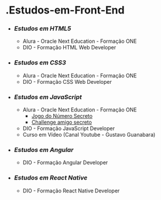 # .Estudos-em-Front-End

- ### *Estudos em HTML5*
    - Alura - Oracle Next Education - Formação ONE 
    - DIO - Formação HTML Web Developer

- ### *Estudos em CSS3*
    - Alura - Oracle Next Education - Formação ONE
    - DIO - Formação CSS Web Developer

- ### *Estudos em JavaScript*
    - Alura - Oracle Next Education - Formação ONE
        - [Jogo do Número Secreto](https://github.com/igormanoels/.Estudos-em-Front-End/tree/main/03%20-%20JavaScript/Alura%20-%20Oracle%20Next%20Education/Aula%2005%20-%20Manipulando%20o%20HTML%20com%20JS)
        - [Challenge amigo secreto](https://github.com/igormanoels/.Estudos-em-Front-End/tree/main/03%20-%20JavaScript/Alura%20-%20Oracle%20Next%20Education/Desafio%2003%20-%20Challenge%20amigo%20secreto)
    - DIO - Formação JavaScript Developer
    - Curso em Vídeo (Canal Youtube - Gustavo Guanabara)

- ### *Estudos em Angular* 
    - DIO - Formação Angular Developer

- ### *Estudos em React Native*
    - DIO - Formação React Native Developer
